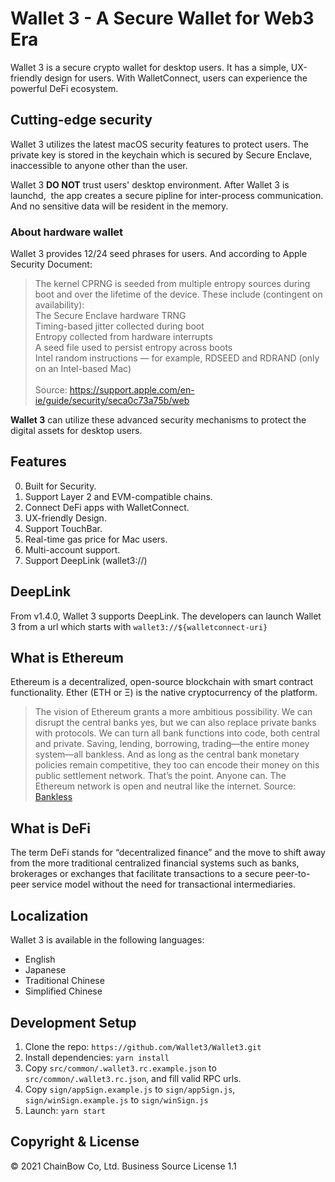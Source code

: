 # Wallet 3 - A Secure Wallet for Web3 Era

Wallet 3 is a secure crypto wallet for desktop users. It has a simple, UX-friendly design for users. With WalletConnect, users can experience the powerful DeFi ecosystem.

## Cutting-edge security

Wallet 3 utilizes the latest macOS security features to protect users. The private key is stored in the keychain which is secured by Secure Enclave, inaccessible to anyone other than the user.

Wallet 3 **DO NOT** trust users' desktop environment. After Wallet 3 is launchd,  the app creates a secure pipline for inter-process communication. And no sensitive data will be resident in the memory.

### About hardware wallet

Wallet 3 provides 12/24 seed phrases for users. And according to Apple Security Document: 

> The kernel CPRNG is seeded from multiple entropy sources during boot and over the lifetime of the device. These include (contingent on availability): <br>
The Secure Enclave hardware TRNG <br>
Timing-based jitter collected during boot <br>
Entropy collected from hardware interrupts <br>
A seed file used to persist entropy across boots <br>
Intel random instructions — for example, RDSEED and RDRAND (only on an Intel-based Mac) <br> <br>
Source: https://support.apple.com/en-ie/guide/security/seca0c73a75b/web

**Wallet 3** can utilize these advanced security mechanisms to protect the digital assets for desktop users.

## Features

0. Built for Security.
1. Support Layer 2 and EVM-compatible chains.
2. Connect DeFi apps with WalletConnect.
3. UX-friendly Design.
4. Support TouchBar.
5. Real-time gas price for Mac users.
6. Multi-account support.
7. Support DeepLink (wallet3://)

## DeepLink

From v1.4.0, Wallet 3 supports DeepLink. The developers can launch Wallet 3 from a url which starts with `wallet3://${walletconnect-uri}`

## What is Ethereum

Ethereum is a decentralized, open-source blockchain with smart contract functionality. Ether (ETH or Ξ) is the native cryptocurrency of the platform.

> The vision of Ethereum grants a more ambitious possibility. We can disrupt the central banks yes, but we can also replace private banks with protocols. We can turn all bank functions into code, both central and private. Saving, lending, borrowing, trading—the entire money system—all bankless. And as long as the central bank monetary policies remain competitive, they too can encode their money on this public settlement network. That’s the point. Anyone can. The Ethereum network is open and neutral like the internet. Source: [Bankless](https://newsletter.banklesshq.com/p/a-tale-of-two-money-systems)

## What is DeFi

The term DeFi stands for “decentralized finance” and the move to shift away from the more traditional centralized financial systems such as banks, brokerages or exchanges that facilitate transactions to a secure peer-to-peer service model without the need for transactional intermediaries.

## Localization

Wallet 3 is available in the following languages:

- English
- Japanese
- Traditional Chinese
- Simplified Chinese

## Development Setup

1. Clone the repo: `https://github.com/Wallet3/Wallet3.git`
2. Install dependencies: `yarn install`
3. Copy `src/common/.wallet3.rc.example.json` to `src/common/.wallet3.rc.json`, and fill valid RPC urls.
4. Copy `sign/appSign.example.js` to `sign/appSign.js`, `sign/winSign.example.js` to `sign/winSign.js`
5. Launch: `yarn start`

## Copyright & License

&copy; 2021 ChainBow Co, Ltd. Business Source License 1.1
